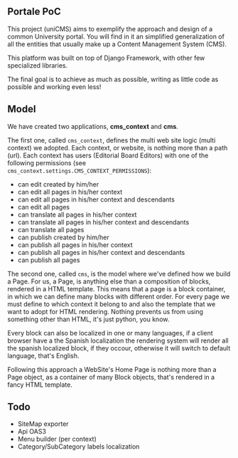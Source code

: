 Portale PoC
-----------


This project (uniCMS) aims to exemplify the approach and design of a common University portal.
You will find in it an simplified generalization of all
the entities that usually make up a Content Management System (CMS).

This platform was built on top of Django Framework, with other few specialized libraries.

The final goal is to achieve as much as possible, writing as little code as possible and working even less!

Model
-----

We have created two applications, __cms_context__ and __cms__.

The first one, called `cms_context`, defines the multi web site logic (multi context) we adopted.
Each context, or website, is nothing more than a
path (url). Each context has users (Editorial Board Editors) with one
of the following permissions (see `cms_context.settings.CMS_CONTEXT_PERMISSIONS`):

- can edit created by him/her
- can edit all pages in his/her context
- can edit all pages in his/her context and descendants
- can edit all pages
- can translate all pages in his/her context
- can translate all pages in his/her context and descendants
- can translate all pages
- can publish created by him/her
- can publish all pages in his/her context
- can publish all pages in his/her context and descendants
- can publish all pages

The second one, called `cms`, is the model where we've defined how we build a Page.
For us, a Page, is anything else than a composition of blocks, rendered in a
HTML template. This means that a page is a block container, in which we can
define many blocks with different order. For every page we must define
to which context it belong to and also the template that we want to adopt for HTML rendering.
Nothing prevents us from using something other than HTML, it's just python, you know.

Every block can also be localized in one or many languages, if a client browser have a
the Spanish localization the rendering system will render all the spanish
localized block, if they occour, otherwise it will switch to default
language, that's English.

Following this approach a WebSite's Home Page is nothing more than a Page object, as a container
of many Block objects, that's rendered in a fancy HTML template.



Todo
----

- SiteMap exporter
- Api OAS3
- Menu builder (per context)
- Category/SubCategory labels localization
